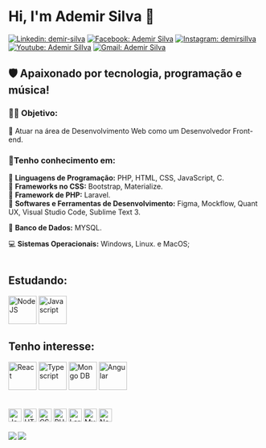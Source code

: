 <h1>Hi, I'm Ademir Silva 🚀</h1>

[![Linkedin: demir-silva](https://img.shields.io/badge/-Linkedin-informational?style=flat&logo=Linkedin&logoColor=white&link=https://www.linkedin.com/in/demir-silva/)](https://www.linkedin.com/in/demir-silva/)
[![Facebook: Ademir Silva](https://img.shields.io/badge/-Facebook-blue?style=flat&logo=Facebook&logoColor=white&link=https://www.facebook.com/ademir.silva.90038882)](https://www.facebook.com/ademir.silva.90038882)
[![Instagram: demirsillva](https://img.shields.io/badge/-Instagram-blueviolet?style=flat&logo=Instagram&logoColor=white&link=https://www.instagram.com/demirsillva/)](https://www.instagram.com/demirsillva/)
[![Youtube: Ademir Sillva](https://img.shields.io/badge/-Youtube-red?style=flat&logo=Youtube&logoColor=white&link=https://www.youtube.com/channel/UCnXPSs9SPexxg1kV3XuLlOA)](https://www.youtube.com/channel/UCnXPSs9SPexxg1kV3XuLlOA)
[![Gmail: Ademir Silva](https://img.shields.io/badge/-Gmail-red?style=flat&logo=Gmail&logoColor=white&link=ademirfernandessilva622@gmail.com)](ademirfernandessilva622@gmail.com)



<h2> 🛡️ Apaixonado por tecnologia, programação e música!</h2>


<h3>👩‍💻<b> Objetivo:</b></h3>
🔹 Atuar na área de Desenvolvimento Web como um Desenvolvedor Front-end.

<h3>🤯<b>Tenho conhecimento em:</b></h3>

🔹 <b>Linguagens de Programação:</b> PHP, HTML, CSS, JavaScript, C.<br/>
🔹 <b>Frameworks no CSS:</b> Bootstrap, Materialize.<br/>
🔹 <b>Framework de PHP:</b> Laravel.<br/>
🔹 <b>Softwares e Ferramentas de Desenvolvimento:</b> Figma, Mockflow, Quant UX, Visual Studio Code, Sublime Text 3.<br/>

🎲 <b>Banco de Dados:</b> MYSQL.

💻 <b>Sistemas Operacionais:</b> Windows, Linux. e MacOS;
<br/><br/>

<h2><b>Estudando:</b></h2>
<div>
    <img src="https://cdn.icon-icons.com/icons2/2107/PNG/512/file_type_node_icon_130301.png" width="56px" alt="NodeJS" title="NodeJS">
    <img src="https://cdn.icon-icons.com/icons2/2107/PNG/512/file_type_js_official_icon_130509.png" width="56px" alt="Javascript" title="Javascript"/>
</div>

<h2><b>Tenho interesse:</b></h2>
<div>
<img src="https://cdn.icon-icons.com/icons2/2415/PNG/512/react_original_logo_icon_146374.png" width="56px" alt="React" title="React">
<img src="https://cdn.icon-icons.com/icons2/2107/PNG/512/file_type_typescript_official_icon_130107.png" width="56px" alt="Typescript" title="Typescript">
<img src="https://cdn.icon-icons.com/icons2/2107/PNG/512/file_type_mongo_icon_130383.png" width="56px" alt="Mongo DB" title="Mongo DB">
<img src="https://cdn.icon-icons.com/icons2/2107/PNG/512/file_type_angular_icon_130754.png" width="56px" alt="Angular" title="Angular">
<br/><br/><br/>
</div>

<div>
  <img src="https://cdn.icon-icons.com/icons2/2107/PNG/512/file_type_js_official_icon_130509.png" width="26px" alt="Javascript" title="Javascript"/>
  
  <img src="https://cdn.icon-icons.com/icons2/2107/PNG/512/file_type_html_icon_130541.png" width="26px" alt="HTML" title="HTML"/>
  
  <img src="https://cdn.icon-icons.com/icons2/2107/PNG/512/file_type_css_icon_130661.png" width="26px" alt="CSS" title="CSS"/>
  
  <img src="https://cdn.icon-icons.com/icons2/2108/PNG/512/php_icon_130857.png" width="26px" alt="PHP" title="PHP"/>
  
  <img src="https://cdn.icon-icons.com/icons2/2415/PNG/512/laravel_plain_logo_icon_146438.png" width="26px" alt="Laravel" title="Laravel"/>
  
  <img src="https://cdn.icon-icons.com/icons2/1381/PNG/512/mysqlworkbench_93532.png" width="26px" alt="MySQL" title="MySQL"/>
  
  <img src="https://cdn.icon-icons.com/icons2/2107/PNG/512/file_type_node_icon_130301.png" width="26px" alt="Node" title="Node">
</div>

<br/>


<img align="left" src="https://github-readme-stats.vercel.app/api?username=Ademir-Silva&show_icons=true&theme=radical" />
<img align="left" src="https://github-readme-stats.vercel.app/api/top-langs/?username=Ademir-Silva&theme=radical" />


<!--
**JonasJs/JonasJs** is a ✨ _special_ ✨ repository because its `README.md` (this file) appears on your GitHub profile.
